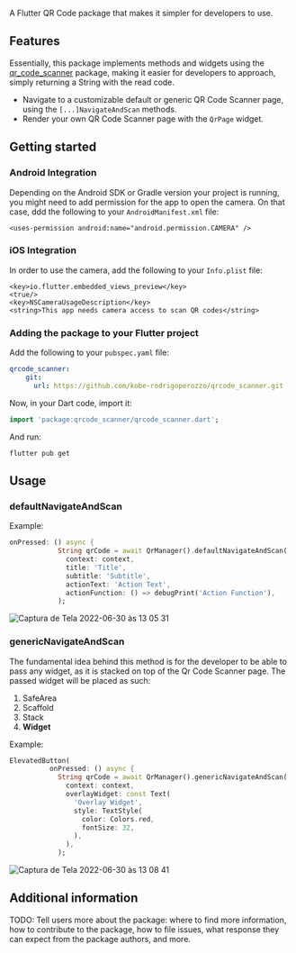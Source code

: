 <!-- 
This README describes the package. If you publish this package to pub.dev,
this README's contents appear on the landing page for your package.

For information about how to write a good package README, see the guide for
[writing package pages](https://dart.dev/guides/libraries/writing-package-pages). 

For general information about developing packages, see the Dart guide for
[creating packages](https://dart.dev/guides/libraries/create-library-packages)
and the Flutter guide for
[developing packages and plugins](https://flutter.dev/developing-packages). 
-->

A Flutter QR Code package that makes it simpler for developers to use.

## Features

Essentially, this package implements methods and widgets using the [qr_code_scanner](https://pub.dev/packages/qr_code_scanner) package, making it easier for developers to approach, simply returning a String with the read code.

- Navigate to a customizable default or generic QR Code Scanner page, using the ```[...]NavigateAndScan``` methods.
- Render your own QR Code Scanner page with the ```QrPage``` widget.


## Getting started

### Android Integration

Depending on the Android SDK or Gradle version your project is running, you might need to add permission for the app to open the camera. 
On that case, ddd the following to your ```AndroidManifest.xml``` file:

```<uses-permission android:name="android.permission.CAMERA" />```


### iOS Integration

In order to use the camera, add the following to your ```Info.plist``` file:

```
<key>io.flutter.embedded_views_preview</key>
<true/>
<key>NSCameraUsageDescription</key>
<string>This app needs camera access to scan QR codes</string>
```

### Adding the package to your Flutter project

Add the following to your ```pubspec.yaml``` file:

```yaml
qrcode_scanner:
    git:
      url: https://github.com/kobe-rodrigoperozzo/qrcode_scanner.git
```

Now, in your Dart code, import it:

```dart
import 'package:qrcode_scanner/qrcode_scanner.dart';
```

And run:

```flutter pub get```

## Usage

### defaultNavigateAndScan

Example:

```dart
onPressed: () async {
            String qrCode = await QrManager().defaultNavigateAndScan(
              context: context,
              title: 'Title',
              subtitle: 'Subtitle',
              actionText: 'Action Text',
              actionFunction: () => debugPrint('Action Function'),
            );
```
![Captura de Tela 2022-06-30 às 13 05 31](https://user-images.githubusercontent.com/102180624/176725310-6fa1d86b-f3fc-4615-b54c-49e453c52e28.png)

### genericNavigateAndScan

The fundamental idea behind this method is for the developer to be able to pass any widget, as it is stacked on top of the Qr Code Scanner page.
The passed widget will be placed as such:
 1. SafeArea
 2. Scaffold
 3. Stack
 4. __Widget__

Example:

```dart
ElevatedButton(
          onPressed: () async {
            String qrCode = await QrManager().genericNavigateAndScan(
              context: context,
              overlayWidget: const Text(
                'Overlay Widget',
                style: TextStyle(
                  color: Colors.red,
                  fontSize: 32,
                ),
              ),
            );
```
![Captura de Tela 2022-06-30 às 13 08 41](https://user-images.githubusercontent.com/102180624/176725908-2609487f-c2b3-4a99-85a0-5dbf565ecdec.png)


## Additional information

TODO: Tell users more about the package: where to find more information, how to 
contribute to the package, how to file issues, what response they can expect 
from the package authors, and more.
